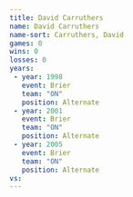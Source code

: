 ```yaml
---
title: David Carruthers
name: David Carruthers
name-sort: Carruthers, David
games: 0
wins: 0
losses: 0
years:
 - year: 1998
   event: Brier
   team: "ON"
   position: Alternate
 - year: 2001
   event: Brier
   team: "ON"
   position: Alternate
 - year: 2005
   event: Brier
   team: "ON"
   position: Alternate
vs:
---
```

